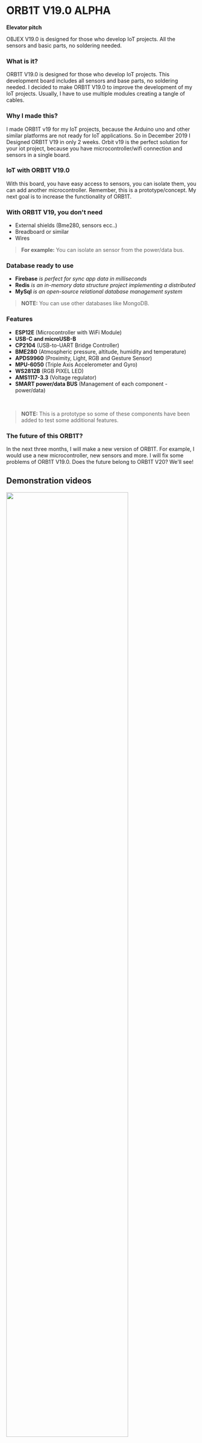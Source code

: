 # ORB1T V19.0 ALPHA
**Elevator pitch**

OBJEX V19.0 is designed for those who develop IoT projects. All the sensors and basic parts, no soldering needed.

### What is it?

ORB1T V19.0 is designed for those who develop IoT projects. This development board includes all sensors and base parts, no soldering needed. 
I decided to make ORB1T V19.0 to improve the development of my IoT projects. Usually, I have to use multiple modules creating a tangle of cables.

### Why I made this?

I made ORB1T v19 for my IoT projects, because the Arduino uno and other similar platforms are not ready for IoT applications.
So in December 2019 I Designed ORB1T V19 in only 2 weeks. Orbit v19 is the perfect solution for your iot project, because you have microcontroller/wifi connection and sensors in a single board.

### IoT with ORB1T V19.0

With this board, you have easy access to sensors, you can isolate them, you can add another microcontroller.
Remember, this is a prototype/concept. My next goal is to increase the functionality of ORB1T.

### With ORB1T V19, you don't need

- External shields (Bme280, sensors ecc..)
- Breadboard or similar
- Wires

> **For example:** You can isolate an sensor from the power/data bus.

### Database ready to use

- **Firebase** *is perfect for sync app data in milliseconds*
- **Redis** *is an in-memory data structure project implementing a distributed*
- **MySql** *is an open-source relational database management system*

> **NOTE:** You can use other databases like MongoDB.

### Features

- **ESP12E** (Microcontroller with WiFi Module)
- **USB-C and microUSB-B**
- **CP2104** (USB-to-UART Bridge Controller)
- **BME280** (Atmospheric pressure, altitude, humidity and temperature)
- **APDS9960** (Proximity, Light, RGB and Gesture Sensor)
- **MPU-6050** (Triple Axis Accelerometer and Gyro)
- **WS2812B** (RGB PIXEL LED)
- **AMS1117-3.3** (Voltage regulator)
- **SMART power/data BUS** (Management of each component - power/data)

<br />

> **NOTE:** This is a prototype so some of these components have been added to test some additional features.  

### The future of this ORB1T?

In the next three months, I will make a new version of ORB1T. For example, I would use a new microcontroller, new sensors and more. 
I will fix some problems of ORB1T V19.0. Does the future belong to ORB1T V20? We'll see!

## Demonstration videos

[<img src="https://img.youtube.com/vi/vIh-UPjNHHQ/maxresdefault.jpg" width="80%">](https://youtu.be/vIh-UPjNHHQ)


